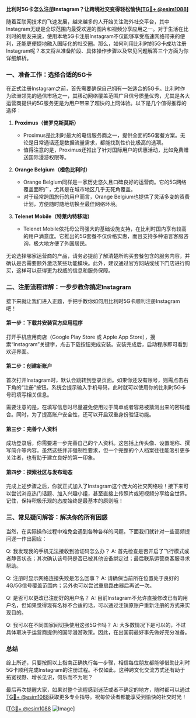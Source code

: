**比利时5G卡怎么注册Instagram？让跨境社交变得轻松愉快[[TG💪+ @esim1088](https://t.me/s/esim1088)]**

随着互联网技术的飞速发展，越来越多的人开始关注海外社交平台，其中Instagram无疑是全球范围内最受欢迎的图片和视频分享应用之一。对于生活在比利时的朋友来说，使用本地5G卡注册Instagram不仅能够享受高速网络带来的便利，还能更便捷地融入国际化的社交圈。那么，如何利用比利时的5G卡成功注册Instagram呢？本文将从准备阶段、具体操作步骤以及常见问题解答三个方面为你详细解析。

### 一、准备工作：选择合适的5G卡

在正式注册Instagram之前，首先需要确保自己拥有一张适合的5G卡。比利时作为欧洲领先的通信市场之一，其移动网络覆盖范围广且信号质量优秀，尤其是各大运营商提供的5G服务更是为用户带来了超快的上网体验。以下是几个值得推荐的选择：

1. **Proximus（普罗克斯莫斯）**
   - Proximus是比利时最大的电信服务商之一，提供全面的5G套餐方案。无论是日常通话还是数据流量需求，都能找到性价比极高的选项。
   - 值得注意的是，Proximus还推出了针对国际用户的优惠活动，比如免费赠送国际漫游权限等。

2. **Orange Belgium（橙色比利时）**
   - Orange Belgium同样是一家历史悠久且口碑良好的运营商。它的5G网络覆盖面积广，尤其是在城市地区几乎无死角覆盖。
   - 对于经常跨国旅行的用户而言，Orange Belgium也提供了灵活多变的资费计划，方便随时随地切换至最佳网络环境。

3. **Telenet Mobile（特莱内特移动）**
   - Telenet Mobile依托母公司强大的基础设施支持，在比利时国内享有较高的用户满意度。它推出的5G套餐不仅价格实惠，而且支持多种语言客服咨询，极大地方便了外国居民。

无论选择哪家运营商的产品，请务必提前了解清楚所购买套餐包含的服务内容，并确认是否需要额外激活某些功能模块。此外，建议通过官方网站或线下门店进行购买，这样可以获得更为权威的信息和服务保障。

### 二、注册流程详解：一步步教你搞定Instagram

接下来就让我们进入正题，手把手教你如何用比利时5G卡顺利注册Instagram吧！

#### 第一步：下载并安装官方应用程序

打开手机应用商店（Google Play Store 或 Apple App Store），搜索“Instagram”关键字，点击下载按钮完成安装。安装完成后，启动程序即可看到欢迎界面。

#### 第二步：创建新账户

首次打开Instagram时，默认会跳转到登录页面。如果你还没有账号，则需点击右下角的“注册”按钮。系统会提示输入手机号码，此时就可以使用你的比利时5G卡号码填写相关信息。

需要注意的是，在填写信息时尽量避免使用过于简单或者容易被猜测出来的密码组合。同时，为了提高账户安全性，还可以开启双重身份验证功能。

#### 第三步：完善个人资料

成功登录后，你需要进一步完善自己的个人资料。这包括上传头像、设置昵称、撰写简介等内容。虽然这些并非强制性要求，但一个完整的个人档案往往能吸引更多关注者，也有助于建立良好的第一印象。

#### 第四步：探索社区与发布动态

完成上述步骤之后，你就正式加入了Instagram这个庞大的社交网络啦！接下来可以尝试浏览热门话题、加入兴趣小组，甚至直接上传照片或短视频分享给全世界。记住，保持积极乐观的态度始终是最基本的原则哦！

### 三、常见疑问解答：解决你的所有困惑

当然，在实际操作过程中难免会遇到各种各样的问题。下面我们就针对一些高频提问逐一作出回应：

Q: 我发现我的手机无法接收到验证码怎么办？
A: 首先检查是否开启了飞行模式或者静音状态；其次确认该号码是否已被其他设备绑定过；最后联系运营商客服寻求帮助。

Q: 注册时显示网络连接失败是怎么回事？
A: 请确保当前所在位置处于良好的4G/5G信号覆盖范围内；另外也可以尝试重启路由器后再试一次。

Q: 是否可以更改已注册好的用户名？
A: 目前Instagram不允许直接修改已有的用户名，但如果觉得现有名称不合适的话，可以通过注销原账户重新注册的方式来实现目的。

Q: 我可以在不同国家间切换使用这张5G卡吗？
A: 大多数情况下是可以的，不过具体取决于运营商提供的国际漫游政策。因此，在出国前最好事先做好充分准备。

### 总结

综上所述，只要按照以上指南正确执行每一步骤，相信每位朋友都能够借助比利时5G卡顺利完成Instagram的注册过程。不仅如此，这种跨文化交流方式还有助于拓宽视野、增长见识，何乐而不为呢？

最后再次提醒大家，如果对整个流程感到迷茫或者不确定的地方，随时都可以通过[TG💪+ @esim1088](https://t.me/s/esim1088)获取更多专业指导。祝每位读者都能享受到愉快的社交时光！

[[TG💪+ @esim1088](https://t.me/s/esim1088) ![Image](https://i.postimg.cc/4NQfJmqS/Snipaste-2025-05-13-00-14-12.png)]